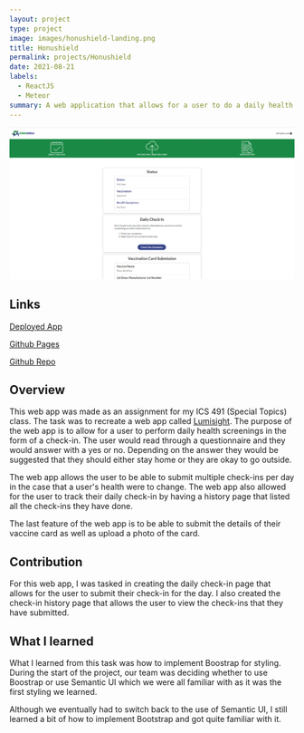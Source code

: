 ```yaml
---
layout: project
type: project
image: images/honushield-landing.png 
title: Honushield
permalink: projects/Honushield
date: 2021-08-21
labels:
  - ReactJS
  - Meteor
summary: A web application that allows for a user to do a daily health screening to see if they should stay home for the day or not. The web app also allows the user to submit a vaccination card by inputting details and uploading a photo of the card.
---
```


<img class="image" src="../images/honushield-home.png">

## Links
[Deployed App](https://honushield.meteorapp.com/#/)

[Github Pages](https://rexter-ds.github.io/assignment01-github-pages/)

[Github Repo](https://github.com/darleneagbayani/ICS491)

## Overview

This web app was made as an assignment for my ICS 491 (Special Topics) class. The task was to recreate a web app called [Lumisight](https://uh.campus.lumisight.com/). The purpose of the web app is to allow for a user to perform daily health screenings in the form of a check-in. The user would read through a questionnaire and they would answer with a yes or no. Depending on the answer they would be suggested that they should either stay home or they are okay to go outside. 

The web app allows the user to be able to submit multiple check-ins per day in the case that a user's health were to change. The web app also allowed for the user to track their daily check-in by having a history page that listed all the check-ins they have done.

The last feature of the web app is to be able to submit the details of their vaccine card as well as upload a photo of the card.

## Contribution

For this web app, I was tasked in creating the daily check-in page that allows for the user to submit their check-in for the day. I also created the check-in history page that allows the user to view the check-ins that they have submitted. 

## What I learned

What I learned from this task was how to implement Boostrap for styling. During the start of the project, our team was deciding whether to use Boostrap or use Semantic UI which we were all familiar with as it was the first styling we learned. 

Although we eventually had to switch back to the use of Semantic UI, I still learned a bit of how to implement Bootstrap and got quite familiar with it.

